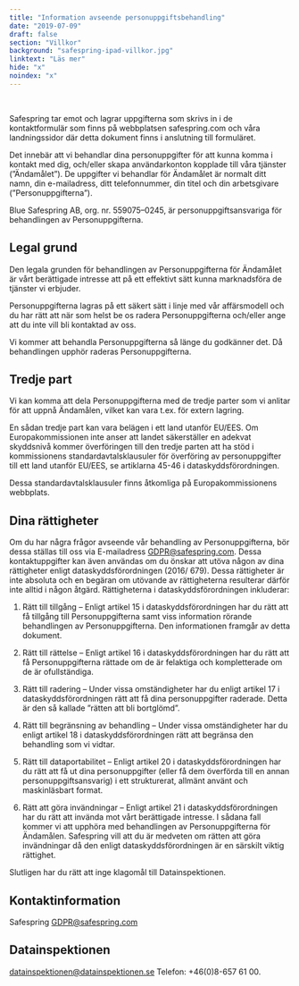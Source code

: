 ```yaml
---
title: "Information avseende personuppgifts­­behandling"
date: "2019-07-09"
draft: false
section: "Villkor"
background: "safespring-ipad-villkor.jpg"
linktext: "Läs mer"
hide: "x"
noindex: "x"
---
```

<div class="ingress"><br><p>Safespring tar emot och lagrar uppgifterna som skrivs in i de kontaktformulär som finns på webbplatsen safespring.com och våra landningssidor där detta dokument finns i anslutning till formuläret.</p></div>

Det innebär att vi behandlar dina personuppgifter för att kunna komma i kontakt med dig, och/eller skapa användarkonton kopplade till våra tjänster (”Ändamålet”). De uppgifter vi behandlar för Ändamålet är normalt ditt namn, din e-mailadress, ditt telefonnummer, din titel och din arbetsgivare (”Personuppgifterna”).

Blue Safespring AB, org. nr. 559075–0245, är personuppgiftsansvariga för behandlingen av Personuppgifterna.

## Legal grund
Den legala grunden för behandlingen av Personuppgifterna för Ändamålet är vårt berättigade intresse att på ett effektivt sätt kunna marknadsföra de tjänster vi erbjuder.

Personuppgifterna lagras på ett säkert sätt i linje med vår affärsmodell och du har rätt att när som helst be os radera Personuppgifterna och/eller ange att du inte vill bli kontaktad av oss.

Vi kommer att behandla Personuppgifterna så länge du godkänner det. Då behandlingen upphör raderas Personuppgifterna.

## Tredje part
Vi kan komma att dela Personuppgifterna med de tredje parter som vi anlitar för att uppnå Ändamålen, vilket kan vara t.ex. för extern lagring.

En sådan tredje part kan vara belägen i ett land utanför EU/EES. Om Europakommissionen inte anser att landet säkerställer en adekvat skyddsnivå kommer överföringen till den tredje parten att ha stöd i kommissionens standardavtalsklausuler för överföring av personuppgifter till ett land utanför EU/EES, se artiklarna 45-46 i dataskyddsförordningen.

Dessa standardavtalsklausuler finns åtkomliga på Europakommissionens webbplats.

## Dina rättigheter
Om du har några frågor avseende vår behandling av Personuppgifterna, bör dessa ställas till oss via E-mailadress GDPR@safespring.com. Dessa kontaktuppgifter kan även användas om du önskar att utöva någon av dina rättigheter enligt dataskyddsförordningen (2016/ 679). Dessa rättigheter är inte absoluta och en begäran om utövande av rättigheterna resulterar därför inte alltid i någon åtgärd. Rättigheterna i dataskyddsförordningen inkluderar:

1. Rätt till tillgång – Enligt artikel 15 i dataskyddsförordningen har du rätt att få tillgång till Personuppgifterna samt viss information rörande behandlingen av Personuppgifterna. Den informationen framgår av detta dokument.

2. Rätt till rättelse – Enligt artikel 16 i dataskyddsförordningen har du rätt att få Personuppgifterna rättade om de är felaktiga och kompletterade om de är ofullständiga.

3. Rätt till radering – Under vissa omständigheter har du enligt artikel 17 i dataskyddsförordningen rätt att få dina personuppgifter raderade. Detta är den så kallade ”rätten att bli bortglömd”.

4. Rätt till begränsning av behandling – Under vissa omständigheter har du enligt artikel 18 i dataskyddsförordningen rätt att begränsa den behandling som vi vidtar.

5. Rätt till dataportabilitet – Enligt artikel 20 i dataskyddsförordningen har du rätt att få ut dina personuppgifter (eller få dem överförda till en annan personuppgiftsansvarig) i ett strukturerat, allmänt använt och maskinläsbart format.

6. Rätt att göra invändningar – Enligt artikel 21 i dataskyddsförordningen har du rätt att invända mot vårt berättigade intresse. I sådana fall kommer vi att upphöra med behandlingen av Personuppgifterna för Ändamålen. Safespring vill att du är medveten om rätten att göra invändningar då den enligt dataskyddsförordningen är en särskilt viktig rättighet.

Slutligen har du rätt att inge klagomål till Datainspektionen.

## Kontaktinformation
Safespring
GDPR@safespring.com

## Datainspektionen
datainspektionen@datainspektionen.se
Telefon: +46(0)‭8-657 61 00.‬
